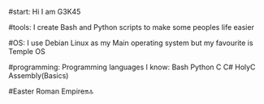#start:
Hi I am G3K45 

#tools:
I create Bash and Python scripts
to make some peoples life
easier

#OS:
I use Debian Linux as my Main 
operating system but my favourite
is Temple OS 

#programming:
Programming languages I know:
Bash 
Python 
C 
C#
HolyC
Assembly(Basics)

#Easter Roman Empire🔛🔝
